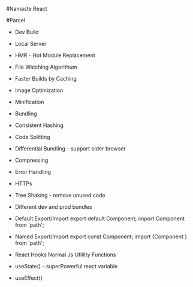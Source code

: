 #Namaste React

#Parcel
- Dev Build
- Local Server
- HMR - Hot Module Replacement
- File Watching Algorithum
- Faster Builds by Caching
- Image Optimization
- Minification
- Bundling
- Consistent Hashing
- Code Splitting
- Differential Bundling - support older browser
- Compressing
- Error Handling
- HTTPs
- Tree Shaking - remove unused code
- Different dev and prod bundles

- Default Export/Import
 export default Component;
 import Component from 'path';

 - Named Export/Import
 export const Component;
 import {Component } from 'path';

 - React Hooks
 Normal Js Utililty Functions
 - useState() - superPowerful react variable
 - useEffect()
